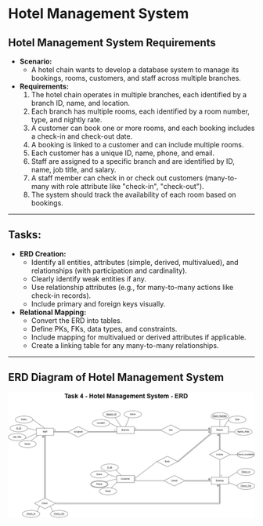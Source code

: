 ﻿# Hotel Management System

## Hotel Management System Requirements

- **Scenario:**
	- A hotel chain wants to develop a database system to manage its bookings, rooms, customers, and staff across 
multiple branches.
- **Requirements:**
	1. The hotel chain operates in multiple branches, each identified by a branch ID, name, and location.
	1. Each branch has multiple rooms, each identified by a room number, type, and nightly rate.
	1. A customer can book one or more rooms, and each booking includes a check-in and check-out date.
	1. A booking is linked to a customer and can include multiple rooms.
	1. Each customer has a unique ID, name, phone, and email.
	1. Staff are assigned to a specific branch and are identified by ID, name, job title, and salary.
	1. A staff member can check in or check out customers (many-to-many with role attribute like "check-in", 
"check-out"). 
	1. The system should track the availability of each room based on bookings.
-----------------
##  Tasks:

- **ERD Creation:**
	- Identify all entities, attributes (simple, derived, multivalued), and relationships (with participation 
and cardinality). 
	- Clearly identify weak entities if any.
	- Use relationship attributes (e.g., for many-to-many actions like check-in records).
	- Include primary and foreign keys visually.
- **Relational Mapping:**
	- Convert the ERD into tables.
	- Define PKs, FKs, data types, and constraints.
	- Include mapping for multivalued or derived attributes if applicable.
	- Create a linking table for any many-to-many relationships.

-------------------------------------

## ERD Diagram of Hotel Management System
![ERD Diagram of Hotel Management System](./images/HotelManagementSystem.jpg)